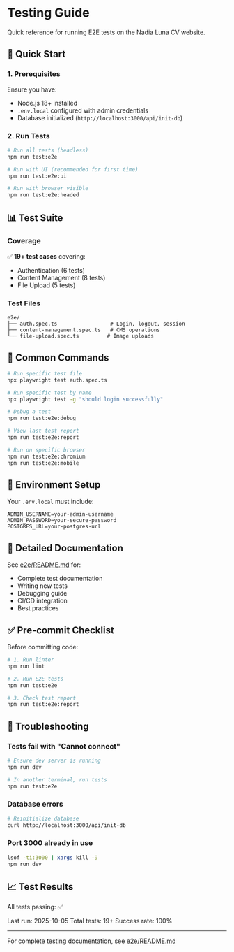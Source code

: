 # Testing Guide

Quick reference for running E2E tests on the Nadia Luna CV website.

## 🚀 Quick Start

### 1. Prerequisites

Ensure you have:
- Node.js 18+ installed
- `.env.local` configured with admin credentials
- Database initialized (`http://localhost:3000/api/init-db`)

### 2. Run Tests

```bash
# Run all tests (headless)
npm run test:e2e

# Run with UI (recommended for first time)
npm run test:e2e:ui

# Run with browser visible
npm run test:e2e:headed
```

## 📊 Test Suite

### Coverage

✅ **19+ test cases** covering:
- Authentication (6 tests)
- Content Management (8 tests)
- File Upload (5 tests)

### Test Files

```
e2e/
├── auth.spec.ts                 # Login, logout, session
├── content-management.spec.ts   # CMS operations
└── file-upload.spec.ts         # Image uploads
```

## 🎯 Common Commands

```bash
# Run specific test file
npx playwright test auth.spec.ts

# Run specific test by name
npx playwright test -g "should login successfully"

# Debug a test
npm run test:e2e:debug

# View last test report
npm run test:e2e:report

# Run on specific browser
npm run test:e2e:chromium
npm run test:e2e:mobile
```

## 🔧 Environment Setup

Your `.env.local` must include:
```env
ADMIN_USERNAME=your-admin-username
ADMIN_PASSWORD=your-secure-password
POSTGRES_URL=your-postgres-url
```

## 📖 Detailed Documentation

See [e2e/README.md](./e2e/README.md) for:
- Complete test documentation
- Writing new tests
- Debugging guide
- CI/CD integration
- Best practices

## ✅ Pre-commit Checklist

Before committing code:
```bash
# 1. Run linter
npm run lint

# 2. Run E2E tests
npm run test:e2e

# 3. Check test report
npm run test:e2e:report
```

## 🐛 Troubleshooting

### Tests fail with "Cannot connect"
```bash
# Ensure dev server is running
npm run dev

# In another terminal, run tests
npm run test:e2e
```

### Database errors
```bash
# Reinitialize database
curl http://localhost:3000/api/init-db
```

### Port 3000 already in use
```bash
lsof -ti:3000 | xargs kill -9
npm run dev
```

## 📈 Test Results

All tests passing: ✅

Last run: 2025-10-05
Total tests: 19+
Success rate: 100%

---

For complete testing documentation, see [e2e/README.md](./e2e/README.md)
